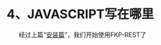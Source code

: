 
[install]: /install_md.html "安装"
# 4、JAVASCRIPT写在哪里  
&#160; &#160; &#160; &#160;经过上篇“[安装篇][install]”，我们开始使用FKP-REST了

